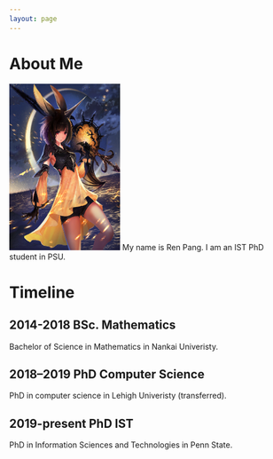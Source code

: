 ```yaml
---
layout: page
---
```


# About Me

<img src="/images/renpang4.png" class="floatpic" width="200" height="300">
My name is Ren Pang. I am an IST PhD student in PSU.

# Timeline
## 2014-2018 BSc. Mathematics
Bachelor of Science in Mathematics in Nankai Univeristy.

## 2018–2019 PhD Computer Science
PhD in computer science in Lehigh Univeristy (transferred).

## 2019-present PhD IST
PhD in Information Sciences and Technologies in Penn State.
